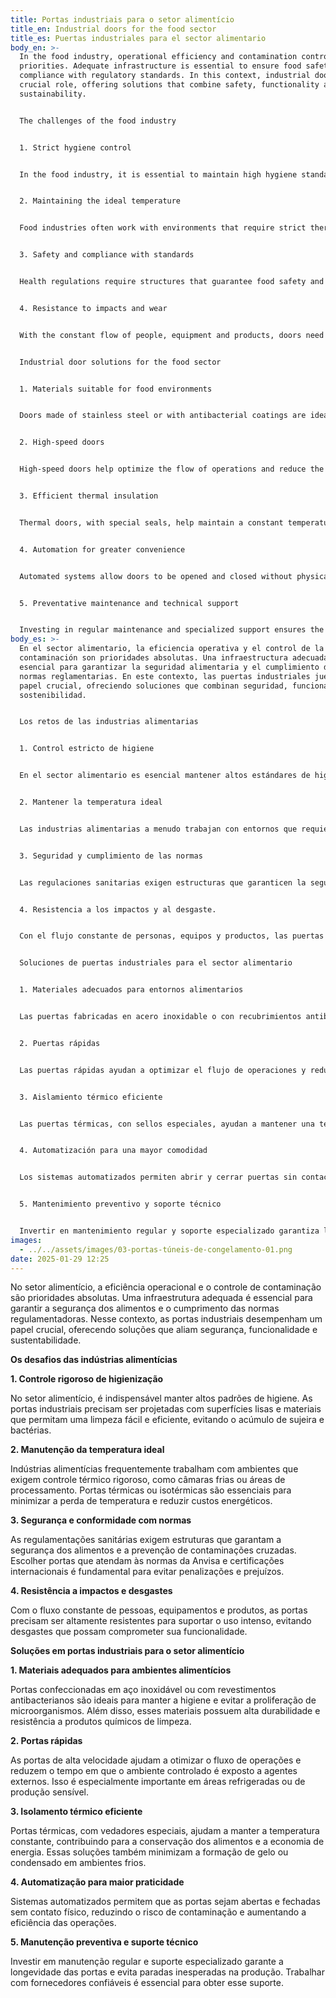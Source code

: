 ```yaml
---
title: Portas industriais para o setor alimentício
title_en: Industrial doors for the food sector
title_es: Puertas industriales para el sector alimentario
body_en: >-
  In the food industry, operational efficiency and contamination control are top
  priorities. Adequate infrastructure is essential to ensure food safety and
  compliance with regulatory standards. In this context, industrial doors play a
  crucial role, offering solutions that combine safety, functionality and
  sustainability.


  The challenges of the food industry


  1. Strict hygiene control


  In the food industry, it is essential to maintain high hygiene standards. Industrial doors must be designed with smooth surfaces and materials that allow for easy and efficient cleaning, preventing the accumulation of dirt and bacteria.


  2. Maintaining the ideal temperature


  Food industries often work with environments that require strict thermal control, such as cold rooms or processing areas. Thermal or isothermal doors are essential to minimize temperature loss and reduce energy costs.


  3. Safety and compliance with standards


  Health regulations require structures that guarantee food safety and prevent cross-contamination. Choosing doors that meet Anvisa standards and international certifications is essential to avoid penalties and losses.


  4. Resistance to impacts and wear


  With the constant flow of people, equipment and products, doors need to be highly resistant to withstand intense use, avoiding wear and tear that could compromise their functionality.


  Industrial door solutions for the food sector


  1. Materials suitable for food environments


  Doors made of stainless steel or with antibacterial coatings are ideal for maintaining hygiene and preventing the proliferation of microorganisms. In addition, these materials are highly durable and resistant to chemical cleaning products.


  2. High-speed doors


  High-speed doors help optimize the flow of operations and reduce the time in which the controlled environment is exposed to external agents. This is especially important in refrigerated or sensitive production areas.


  3. Efficient thermal insulation


  Thermal doors, with special seals, help maintain a constant temperature, contributing to food preservation and energy savings. These solutions also minimize the formation of ice or condensation in cold environments.


  4. Automation for greater convenience


  Automated systems allow doors to be opened and closed without physical contact, reducing the risk of contamination and increasing operational efficiency.


  5. Preventative maintenance and technical support


  Investing in regular maintenance and specialized support ensures the longevity of doors and avoids unexpected production downtime. Working with reliable suppliers is essential to obtain this support.
body_es: >-
  En el sector alimentario, la eficiencia operativa y el control de la
  contaminación son prioridades absolutas. Una infraestructura adecuada es
  esencial para garantizar la seguridad alimentaria y el cumplimiento de las
  normas reglamentarias. En este contexto, las puertas industriales juegan un
  papel crucial, ofreciendo soluciones que combinan seguridad, funcionalidad y
  sostenibilidad.


  Los retos de las industrias alimentarias


  1. Control estricto de higiene


  En el sector alimentario es esencial mantener altos estándares de higiene. Las puertas industriales deben estar diseñadas con superficies lisas y materiales que permitan una limpieza fácil y eficiente, evitando la acumulación de suciedad y bacterias.


  2. Mantener la temperatura ideal


  Las industrias alimentarias a menudo trabajan con entornos que requieren un estricto control térmico, como cámaras frigoríficas o áreas de procesamiento. Las puertas térmicas o isotérmicas son esenciales para minimizar la pérdida de temperatura y reducir los costos de energía.


  3. Seguridad y cumplimiento de las normas


  Las regulaciones sanitarias exigen estructuras que garanticen la seguridad alimentaria y eviten la contaminación cruzada. Elegir puertas que cumplan con las normas Anvisa y certificaciones internacionales es fundamental para evitar sanciones y perjuicios.


  4. Resistencia a los impactos y al desgaste.


  Con el flujo constante de personas, equipos y productos, las puertas necesitan ser altamente resistentes para soportar un uso intenso, evitando desgastes que puedan comprometer su funcionalidad.


  Soluciones de puertas industriales para el sector alimentario


  1. Materiales adecuados para entornos alimentarios


  Las puertas fabricadas en acero inoxidable o con recubrimientos antibacterianos son ideales para mantener la higiene y evitar la proliferación de microorganismos. Además, estos materiales son muy duraderos y resistentes a los productos de limpieza químicos.


  2. Puertas rápidas


  Las puertas rápidas ayudan a optimizar el flujo de operaciones y reducir el tiempo que el entorno controlado está expuesto a agentes externos. Esto es especialmente importante en áreas de producción refrigeradas o sensibles.


  3. Aislamiento térmico eficiente


  Las puertas térmicas, con sellos especiales, ayudan a mantener una temperatura constante, contribuyendo a la conservación de alimentos y al ahorro energético. Estas soluciones también minimizan la formación de hielo o condensación en ambientes fríos.


  4. Automatización para una mayor comodidad


  Los sistemas automatizados permiten abrir y cerrar puertas sin contacto físico, reduciendo el riesgo de contaminación y aumentando la eficiencia de las operaciones.


  5. Mantenimiento preventivo y soporte técnico


  Invertir en mantenimiento regular y soporte especializado garantiza la longevidad de las puertas y evita tiempos de producción inesperados. Trabajar con proveedores confiables es esencial para obtener este apoyo.
images:
  - ../../assets/images/03-portas-túneis-de-congelamento-01.png
date: 2025-01-29 12:25
---
```

No setor alimentício, a eficiência operacional e o controle de contaminação são prioridades absolutas. Uma infraestrutura adequada é essencial para garantir a segurança dos alimentos e o cumprimento das normas regulamentadoras. Nesse contexto, as portas industriais desempenham um papel crucial, oferecendo soluções que aliam segurança, funcionalidade e sustentabilidade.

**Os desafios das indústrias alimentícias**

**1. Controle rigoroso de higienização**

No setor alimentício, é indispensável manter altos padrões de higiene. As portas industriais precisam ser projetadas com superfícies lisas e materiais que permitam uma limpeza fácil e eficiente, evitando o acúmulo de sujeira e bactérias.

**2. Manutenção da temperatura ideal**

Indústrias alimentícias frequentemente trabalham com ambientes que exigem controle térmico rigoroso, como câmaras frias ou áreas de processamento. Portas térmicas ou isotérmicas são essenciais para minimizar a perda de temperatura e reduzir custos energéticos.

**3. Segurança e conformidade com normas**

As regulamentações sanitárias exigem estruturas que garantam a segurança dos alimentos e a prevenção de contaminações cruzadas. Escolher portas que atendam às normas da Anvisa e certificações internacionais é fundamental para evitar penalizações e prejuízos.

**4. Resistência a impactos e desgastes**

Com o fluxo constante de pessoas, equipamentos e produtos, as portas precisam ser altamente resistentes para suportar o uso intenso, evitando desgastes que possam comprometer sua funcionalidade.

**Soluções em portas industriais para o setor alimentício**

**1. Materiais adequados para ambientes alimentícios**

Portas confeccionadas em aço inoxidável ou com revestimentos antibacterianos são ideais para manter a higiene e evitar a proliferação de microorganismos. Além disso, esses materiais possuem alta durabilidade e resistência a produtos químicos de limpeza.

**2. Portas rápidas**

As portas de alta velocidade ajudam a otimizar o fluxo de operações e reduzem o tempo em que o ambiente controlado é exposto a agentes externos. Isso é especialmente importante em áreas refrigeradas ou de produção sensível.

**3. Isolamento térmico eficiente**

Portas térmicas, com vedadores especiais, ajudam a manter a temperatura constante, contribuindo para a conservação dos alimentos e a economia de energia. Essas soluções também minimizam a formação de gelo ou condensado em ambientes frios.

**4. Automatização para maior praticidade**

Sistemas automatizados permitem que as portas sejam abertas e fechadas sem contato físico, reduzindo o risco de contaminação e aumentando a eficiência das operações.

**5. Manutenção preventiva e suporte técnico**

Investir em manutenção regular e suporte especializado garante a longevidade das portas e evita paradas inesperadas na produção. Trabalhar com fornecedores confiáveis é essencial para obter esse suporte.
